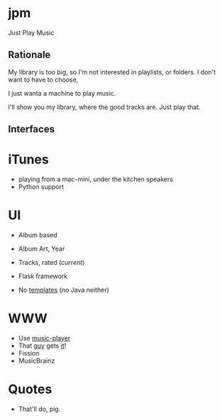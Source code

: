 jpm
===

Just Play Music


Rationale
---------

My library is too big, so I'm not interested in playlists, or folders. I don't want to have to choose, 

I just wanta a machine to play music. 

I'll show you my library, where the good tracks are.
  Just play that.

Interfaces
----------

# iTunes
* playing from a mac-mini, under the kitchen speakers
* Python support

# UI
* Album based

* Album Art, Year
* Tracks, rated (*_current_*)
* Flask framework
* No [templates] (no Java neither)

# WWW
 * Use [music-player][mp]
 * That [guy][guy] gets [it][it]!
 * Fission
 * MusicBrainz

# Quotes
* That'll do, pig.

[mp]: https://github.com/albertz/music-player
[guy]: https://github.com/albertz
[it]: https://github.com/albertz/music-player/blob/master/WhatIsAMusicPlayer.md#intelligent-automatic-queue
[templates]: https://bitbucket.org/tavisrudd/throw-out-your-templates
